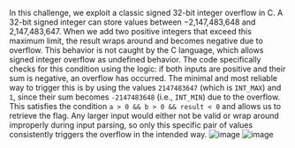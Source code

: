 In this challenge, we exploit a classic signed 32-bit integer overflow in C. A 32-bit signed integer can store values between −2,147,483,648 and 2,147,483,647. When we add two positive integers that exceed this maximum limit, the result wraps around and becomes negative due to overflow. This behavior is not caught by the C language, which allows signed integer overflow as undefined behavior. The code specifically checks for this condition using the logic: if both inputs are positive and their sum is negative, an overflow has occurred. The minimal and most reliable way to trigger this is by using the values `2147483647` (which is `INT_MAX`) and `1`, since their sum becomes `-2147483648` (i.e., `INT_MIN`) due to the overflow. This satisfies the condition `a > 0 && b > 0 && result < 0` and allows us to retrieve the flag. Any larger input would either not be valid or wrap around improperly during input parsing, so only this specific pair of values consistently triggers the overflow in the intended way.
![image](https://github.com/user-attachments/assets/e8951b3b-b4ce-4b58-a34a-7df39513418b)
![image](https://github.com/user-attachments/assets/92c15f07-f898-4705-b687-531f18d7f0a4)
